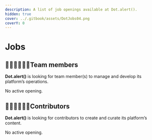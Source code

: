 ```yaml
---
description: A list of job openings available at Dot.alert().
hidden: true
cover: ../.gitbook/assets/DotJobs04.png
coverY: 0
---
```


# Jobs

## 👩🏿‍💻👨🏼‍💻**Team members**

**Dot.alert()** is looking for team member(s) to manage and develop its platform’s operations.

No active opening.



## 👨🏻‍💼👩🏾‍💼Contributors

**Dot.alert()** is looking for contributors to create and curate its platform’s content.

No active opening.

